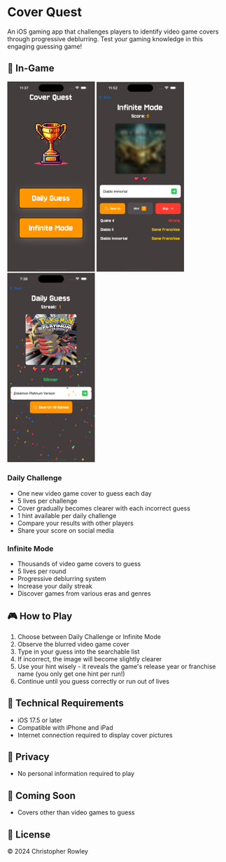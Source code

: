 # Cover Quest

An iOS gaming app that challenges players to identify video game covers through progressive deblurring. Test your gaming knowledge in this engaging guessing game!

## 📱 In-Game
<!-- Using direct image URL -->
<img src="https://github.com/csrowley/gamehunt-IOS/blob/main/images/homescreen.png" width="200" alt="Home Screen">

<!-- Using image hosting service URL (like imgur) -->
<img src="https://github.com/csrowley/gamehunt-IOS/blob/main/images/infinitemode.png" width="200" alt="Infinite Mode">

<!-- Using GitHub image URL -->
<img src="https://github.com/csrowley/gamehunt-IOS/blob/main/images/winscreen.png" width="200" alt="Daily Win">

### Daily Challenge
- One new video game cover to guess each day
- 5 lives per challenge
- Cover gradually becomes clearer with each incorrect guess
- 1 hint available per daily challenge
- Compare your results with other players
- Share your score on social media

### Infinite Mode
- Thousands of  video game covers to guess
- 5 lives per round
- Progressive deblurring system
- Increase your daily streak
- Discover games from various eras and genres

## 🎮 How to Play

1. Choose between Daily Challenge or Infinite Mode
2. Observe the blurred video game cover
3. Type in your guess into the searchable list
4. If incorrect, the image will become slightly clearer
5. Use your hint wisely - it reveals the game's release year or franchise name (you only get one hint per run!)
6. Continue until you guess correctly or run out of lives

## 🔧 Technical Requirements

- iOS 17.5 or later
- Compatible with iPhone and iPad
- Internet connection required to display cover pictures

## 🔐 Privacy
- No personal information required to play

## 🎯 Coming Soon
- Covers other than video games to guess
## 📜 License
© 2024 Christopher Rowley
